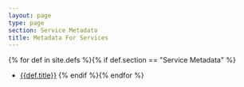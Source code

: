 ```yaml
---
layout: page
type: page
section: Service Metadata
title: Metadata For Services
---
```


{% for def in site.defs %}{% if def.section == "Service Metadata" %}
* [{{def.title}}]({{def.url|relative_url}})
{% endif %}{% endfor %}
